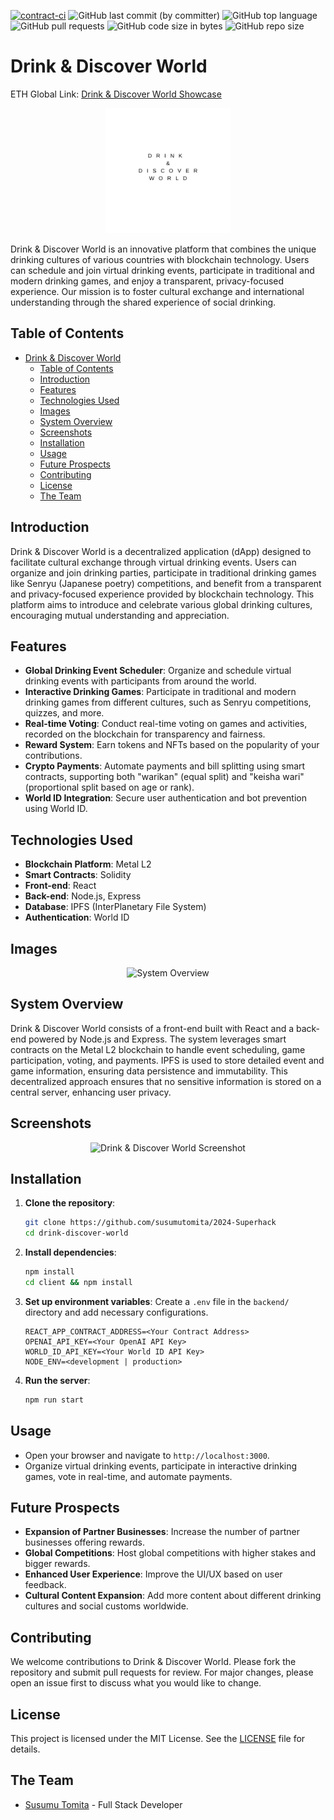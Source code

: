 [![contract-ci](https://github.com/susumutomita/2024-Superhack/actions/workflows/contract_ci.yml/badge.svg?branch=main)](https://github.com/susumutomita/2024-Superhack/actions/workflows/contract_ci.yml)
![GitHub last commit (by committer)](https://img.shields.io/github/last-commit/susumutomita/2024-Superhack)
![GitHub top language](https://img.shields.io/github/languages/top/susumutomita/2024-Superhack)
![GitHub pull requests](https://img.shields.io/github/issues-pr/susumutomita/2024-Superhack)
![GitHub code size in bytes](https://img.shields.io/github/languages/code-size/susumutomita/2024-Superhack)
![GitHub repo size](https://img.shields.io/github/repo-size/susumutomita/2024-Superhack)

# Drink & Discover World

ETH Global Link: [Drink & Discover World Showcase](https://ethglobal.com/showcase/drink-and-discoverworld-sfbo5)

<div style="text-align: center;">
  <img src="./images/logo.png" width="200" height="200" alt="Drink & Discover World Logo"/>
</div>

Drink & Discover World is an innovative platform that combines the unique drinking cultures of various countries with blockchain technology. Users can schedule and join virtual drinking events, participate in traditional and modern drinking games, and enjoy a transparent, privacy-focused experience. Our mission is to foster cultural exchange and international understanding through the shared experience of social drinking.

## Table of Contents

- [Drink \& Discover World](#drink--discover-world)
  - [Table of Contents](#table-of-contents)
  - [Introduction](#introduction)
  - [Features](#features)
  - [Technologies Used](#technologies-used)
  - [Images](#images)
  - [System Overview](#system-overview)
  - [Screenshots](#screenshots)
  - [Installation](#installation)
  - [Usage](#usage)
  - [Future Prospects](#future-prospects)
  - [Contributing](#contributing)
  - [License](#license)
  - [The Team](#the-team)

## Introduction

Drink & Discover World is a decentralized application (dApp) designed to facilitate cultural exchange through virtual drinking events. Users can organize and join drinking parties, participate in traditional drinking games like Senryu (Japanese poetry) competitions, and benefit from a transparent and privacy-focused experience provided by blockchain technology. This platform aims to introduce and celebrate various global drinking cultures, encouraging mutual understanding and appreciation.

## Features

- **Global Drinking Event Scheduler**: Organize and schedule virtual drinking events with participants from around the world.
- **Interactive Drinking Games**: Participate in traditional and modern drinking games from different cultures, such as Senryu competitions, quizzes, and more.
- **Real-time Voting**: Conduct real-time voting on games and activities, recorded on the blockchain for transparency and fairness.
- **Reward System**: Earn tokens and NFTs based on the popularity of your contributions.
- **Crypto Payments**: Automate payments and bill splitting using smart contracts, supporting both "warikan" (equal split) and "keisha wari" (proportional split based on age or rank).
- **World ID Integration**: Secure user authentication and bot prevention using World ID.

## Technologies Used

- **Blockchain Platform**: Metal L2
- **Smart Contracts**: Solidity
- **Front-end**: React
- **Back-end**: Node.js, Express
- **Database**: IPFS (InterPlanetary File System)
- **Authentication**: World ID

## Images

<div style="text-align: center;">
  <img src="./images/drink-discover-world-diagram.png" width="400" height="400" alt="System Overview"/>
</div>

## System Overview

Drink & Discover World consists of a front-end built with React and a back-end powered by Node.js and Express. The system leverages smart contracts on the Metal L2 blockchain to handle event scheduling, game participation, voting, and payments. IPFS is used to store detailed event and game information, ensuring data persistence and immutability. This decentralized approach ensures that no sensitive information is stored on a central server, enhancing user privacy.

## Screenshots

<div style="text-align: center;">
  <img src="./images/drink-discover-world-screenshot.png" width="400" height="300" alt="Drink & Discover World Screenshot"/>
</div>

## Installation

1. **Clone the repository**:

   ```bash
   git clone https://github.com/susumutomita/2024-Superhack
   cd drink-discover-world
   ```

2. **Install dependencies**:

   ```bash
   npm install
   cd client && npm install
   ```

3. **Set up environment variables**:
   Create a `.env` file in the `backend/` directory and add necessary configurations.

   ```plaintext
   REACT_APP_CONTRACT_ADDRESS=<Your Contract Address>
   OPENAI_API_KEY=<Your OpenAI API Key>
   WORLD_ID_API_KEY=<Your World ID API Key>
   NODE_ENV=<development | production>
   ```

4. **Run the server**:
   ```bash
   npm run start
   ```

## Usage

- Open your browser and navigate to `http://localhost:3000`.
- Organize virtual drinking events, participate in interactive drinking games, vote in real-time, and automate payments.

## Future Prospects

- **Expansion of Partner Businesses**: Increase the number of partner businesses offering rewards.
- **Global Competitions**: Host global competitions with higher stakes and bigger rewards.
- **Enhanced User Experience**: Improve the UI/UX based on user feedback.
- **Cultural Content Expansion**: Add more content about different drinking cultures and social customs worldwide.

## Contributing

We welcome contributions to Drink & Discover World. Please fork the repository and submit pull requests for review. For major changes, please open an issue first to discuss what you would like to change.

## License

This project is licensed under the MIT License. See the [LICENSE](LICENSE) file for details.

## The Team

- [Susumu Tomita](https://susumutomita.netlify.app/) - Full Stack Developer
